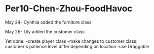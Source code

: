 Per10-Chen-Zhou-FoodHavoc
====================

May 24- Cynthia added the furniture class

May 26- Lily added the customer class


Yet done:
-create player class
-make changes to customer class:
    customer's patience level differ depending on location
-use Draggable
    
    

